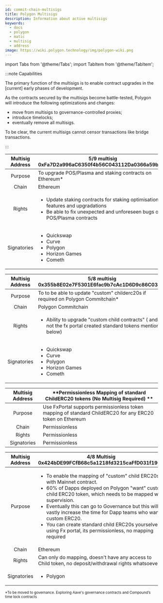 ```yaml
---
id: commit-chain-multisigs
title: Polygon Multisigs
description: Information about active multisigs
keywords:
  - docs
  - polygon
  - matic
  - multisig
  - address
image: https://wiki.polygon.technology/img/polygon-wiki.png
---
```


import Tabs from '@theme/Tabs';
import TabItem from '@theme/TabItem';

:::note Capabilities

The primary function of the multisigs is to enable contract upgrades in
the [current] early phases of development.

As the contracts secured by the multisigs become battle-tested, 
Polygon will introduce the following optimizations and changes:

- move from multisigs to governance-controlled proxies;
- introduce timelocks;
- eventually remove all multisigs.

To be clear, the current multisigs cannot censor transactions like bridge transactions.

:::

| Multisig Address  | **5/9 multisig <br/>0xFa7D2a996aC6350f4b56C043112Da0366a59b74c**                                 |
|:--------------:|----------------------------------------|
| Purpose  | To upgrade POS/Plasma and staking contracts on Ethereum* <br/>|
| Chain      | Ethereum                                 |
| Rights    |<ul> <li>Update staking contracts for staking optimisations, features and upgradations </li> <li>Be able to fix unexpected and unforeseen bugs on POS/Plasma contracts</li></ul>|
| Signatories    |<ul><li> Quickswap </li> <li>Curve </li> <li>Polygon </li> <li>Horizon Games </li> <li>Cometh  </li></ul>|


| Multisig Address  | **5/8 multisig <br/> 0x355b8E02e7F5301E6fac9b7cAc1D6D9c86C0343f**                                 |
|:--------------:|----------------------------------------|
| Purpose  | To to be able to update "custom" childerc20s if required on Polygon Commitchain* <br/> |
| Chain      | Polygon Commitchain                                 |
| Rights    |<ul> <li>Ability to upgrade "custom child contracts" ( and not the fx portal created standard tokens mentioned below) </li> </ul>|
| Signatories    |<ul><li> Quickswap </li> <li>Curve </li> <li>Polygon </li>  <li>Horizon Games </li> <li>Cometh  </li></ul>|

| Multisig Address  | **Permissionless Mapping of standard ChildERC20 tokens (No Multisig Required) **                                 |
|:--------------:|----------------------------------------|
| Purpose  | Use FxPortal supports permissionless token mapping of standard ChildERC20 for any ERC20 token on Ethereum|
| Chain      | Permissionless                             |
| Rights    |Permissionless|
| Signatories    |Permissionless|

| Multisig Address  | 4/8 Multisig <br/> 0x424bDE99FCfB68c5a1218fd3215caFfD031f19C4 |
|:--------------:|----------------------------------------|
| Purpose  | <ul><li>To enable the mapping of "custom" child ERC20s with Mainnet contract. <li>60% of Dapps deployed on Polygon "want" custom child ERC20 token, which needs to be mapped with supervision.<li> Eventually this can go to Governance but this will vastly increase the time for Dapp teams who want custom ERC20.</li></li></li> <li> You can create standard child ERC20s yourselves using Fx portal, its permissionless, no mapping required</li></ul>|
| Chain      | Ethereum <br/>             |
| Rights    |Can only do mapping, doesn't have any access to Child token, no deposit/withdrawal rights whatsoever|
| Signatories    |<ul> <li>Polygon </li> </ul>|

<sub> *To be moved to governance. Exploring Aave's governance contracts and Compound’s time lock contracts</sub> 

